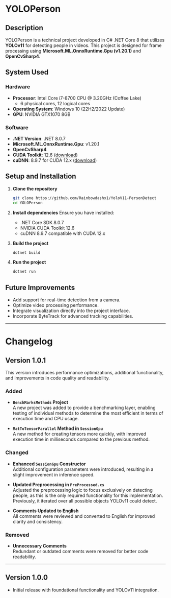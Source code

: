﻿# YOLOPerson

## Description

YOLOPerson is a technical project developed in C# .NET Core 8 that utilizes **YOLOv11** for detecting people in videos. This project is designed for frame processing using **Microsoft.ML.OnnxRuntime.Gpu (v1.20.1)** and **OpenCvSharp4**.

## System Used

### Hardware
- **Processor**: Intel Core i7-8700 CPU @ 3.20GHz (Coffee Lake)
  - 6 physical cores, 12 logical cores
- **Operating System**: Windows 10 (22H2/2022 Update)
- **GPU**: NVIDIA GTX1070 8GB

### Software
- **.NET Version**: .NET 8.0.7
- **Microsoft.ML.OnnxRuntime.Gpu**: v1.20.1
- **OpenCvSharp4**
- **CUDA Toolkit**: 12.6 ([download](https://developer.nvidia.com/cuda-12-6-0-download-archive?target_os=Windows\&target_arch=x86_64\&target_version=10\&target_type=exe_local))
- **cuDNN**: 8.9.7 for CUDA 12.x ([download](https://developer.nvidia.com/rdp/cudnn-archive))

## Setup and Installation

1. **Clone the repository**

   ```bash
   git clone https://github.com/Rainbowdashx1/YoloV11-PersonDetect
   cd YOLOPerson
   ```

2. **Install dependencies**
   Ensure you have installed:
   - .NET Core SDK 8.0.7
   - NVIDIA CUDA Toolkit 12.6
   - cuDNN 8.9.7 compatible with CUDA 12.x

3. **Build the project**

   ```bash
   dotnet build
   ```

4. **Run the project**

   ```bash
   dotnet run
   ```

## Future Improvements

- Add support for real-time detection from a camera.
- Optimize video processing performance.
- Integrate visualization directly into the project interface.
- Incorporate ByteTrack for advanced tracking capabilities.

---

# Changelog

## Version 1.0.1

This version introduces performance optimizations, additional functionality, and improvements in code quality and readability.

### Added
- **`BenchMarksMethods` Project**  
  A new project was added to provide a benchmarking layer, enabling testing of individual methods to determine the most efficient in terms of execution time and CPU usage.
  
- **`MatToTensorParallel` Method in `SessionGpu`**  
  A new method for creating tensors more quickly, with improved execution time in milliseconds compared to the previous method.

### Changed
- **Enhanced `SessionGpu` Constructor**  
  Additional configuration parameters were introduced, resulting in a slight improvement in inference speed.

- **Updated Preprocessing in `PreProcessed.cs`**  
  Adjusted the preprocessing logic to focus exclusively on detecting people, as this is the only required functionality for this implementation. Previously, it iterated over all possible objects YOLOv11 could detect.

- **Comments Updated to English**  
  All comments were reviewed and converted to English for improved clarity and consistency.

### Removed
- **Unnecessary Comments**  
  Redundant or outdated comments were removed for better code readability.

---

## Version 1.0.0
- Initial release with foundational functionality and YOLOv11 integration.

